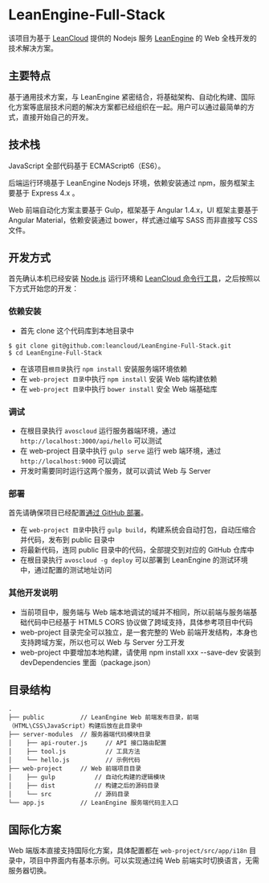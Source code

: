 # LeanEngine-Full-Stack

该项目为基于 [LeanCloud](http://leancloud.cn) 提供的 Nodejs 服务 [LeanEngine](https://leancloud.cn/docs/leanengine_guide-node.html) 的 Web 全栈开发的技术解决方案。

## 主要特点

基于通用技术方案，与 LeanEngine 紧密结合，将基础架构、自动化构建、国际化方案等底层技术问题的解决方案都已经组织在一起。用户可以通过最简单的方式，直接开始自己的开发。

## 技术栈

JavaScript 全部代码基于 ECMAScript6（ES6）。

后端运行环境基于 LeanEngine Nodejs 环境，依赖安装通过 npm，服务框架主要基于 Express 4.x 。

Web 前端自动化方案主要基于 Gulp，框架基于 Angular 1.4.x，UI 框架主要基于 Angular Material，依赖安装通过 bower，样式通过编写 SASS 而非直接写 CSS 文件。

## 开发方式

首先确认本机已经安装 [Node.js](http://nodejs.org/) 运行环境和 [LeanCloud 命令行工具](https://leancloud.cn/docs/cloud_code_commandline.html)，之后按照以下方式开始您的开发：

### 依赖安装

* 首先 clone 这个代码库到本地目录中
```
$ git clone git@github.com:leancloud/LeanEngine-Full-Stack.git
$ cd LeanEngine-Full-Stack
```
* 在该项目`根目录`执行 `npm install` 安装服务端环境依赖
* 在 `web-project 目录`中执行 `npm install` 安装 Web 端构建依赖
* 在 `web-project 目录`中执行 `bower install` 安全 Web 端基础库

### 调试

* 在根目录执行 `avoscloud` 运行服务器端环境，通过 `http://localhost:3000/api/hello` 可以测试
* 在 web-project 目录中执行 `gulp serve` 运行 web 端环境，通过 `http://localhost:9000` 可以调试
* 开发时需要同时运行这两个服务，就可以调试 Web 与 Server

### 部署

首先请确保项目已经配置[通过 GitHub 部署](https://leancloud.cn/docs/leanengine_guide-node.html#使用_GitHub_托管源码)。

* 在 `web-project 目录`中执行 `gulp build`，构建系统会自动打包，自动压缩合并代码，发布到 public 目录中
* 将最新代码，连同 public 目录中的代码，全部提交到对应的 GitHub 仓库中
* 在根目录执行 `avoscloud -g deploy` 可以部署到 LeanEngine 的测试环境中，通过配置的测试地址访问

### 其他开发说明

* 当前项目中，服务端与 Web 端本地调试的域并不相同，所以前端与服务端基础代码中已经基于 HTML5 CORS 协议做了跨域支持，具体参考项目中代码
* web-project 目录完全可以独立，是一套完整的 Web 前端开发结构，本身也支持跨域方案，所以也可以 Web 与 Server 分工开发
* web-project 中要增加本地构建，请使用 npm install xxx --save-dev 安装到 devDependencies 里面（package.json）

## 目录结构

```
.
├── public          // LeanEngine Web 前端发布目录，前端（HTML\CSS\JavaScript）构建后放在此目录中
├── server-modules  // 服务器端代码模块目录
│    ├── api-router.js     // API 接口路由配置
│    ├── tool.js           // 工具方法
│    └── hello.js          // 示例代码
├── web-project     // Web 前端项目目录
│    ├── gulp           // 自动化构建的逻辑模块
│    ├── dist           // 构建之后的源码目录
│    └── src            // 源码目录
└── app.js          // LeanEngine 服务端代码主入口
```

## 国际化方案

Web 端版本直接支持国际化方案，具体配置都在 `web-project/src/app/i18n` 目录中，项目中界面内有基本示例。可以实现通过纯 Web 前端实时切换语言，无需服务器切换。

